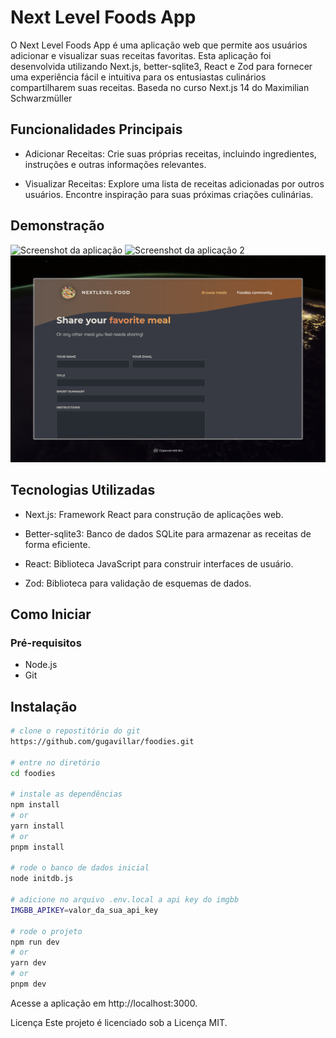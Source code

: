 # Next Level Foods App

O Next Level Foods App é uma aplicação web que permite aos usuários adicionar e visualizar suas receitas favoritas. Esta aplicação foi desenvolvida utilizando Next.js, better-sqlite3, React e Zod para fornecer uma experiência fácil e intuitiva para os entusiastas culinários compartilharem suas receitas. Baseda no curso Next.js 14 do Maximilian Schwarzmüller

## Funcionalidades Principais

- Adicionar Receitas: Crie suas próprias receitas, incluindo ingredientes, instruções e outras informações relevantes.

- Visualizar Receitas: Explore uma lista de receitas adicionadas por outros usuários. Encontre inspiração para suas próximas criações culinárias.

## Demonstração

![Screenshot da aplicação](/screenshots/screenshot.png)
![Screenshot da aplicação 2](/screenshots/screenshot-2.png)
![Screenshot da aplicação 3](/screenshots/screenshot-3.png)

## Tecnologias Utilizadas

- Next.js: Framework React para construção de aplicações web.

- Better-sqlite3: Banco de dados SQLite para armazenar as receitas de forma eficiente.

- React: Biblioteca JavaScript para construir interfaces de usuário.

- Zod: Biblioteca para validação de esquemas de dados.

## Como Iniciar

### Pré-requisitos

- Node.js
- Git

## Instalação

```bash
# clone o repostitório do git
https://github.com/gugavillar/foodies.git

# entre no diretório
cd foodies

# instale as dependências
npm install
# or
yarn install
# or
pnpm install

# rode o banco de dados inicial
node initdb.js

# adicione no arquivo .env.local a api key do imgbb
IMGBB_APIKEY=valor_da_sua_api_key

# rode o projeto
npm run dev
# or
yarn dev
# or
pnpm dev
```

Acesse a aplicação em http://localhost:3000.

Licença
Este projeto é licenciado sob a Licença MIT.
